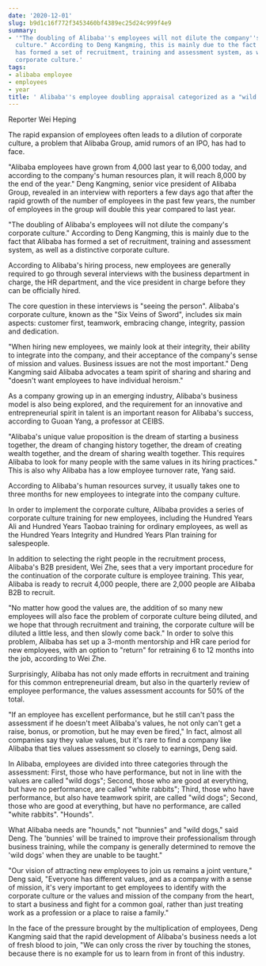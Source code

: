 ```yaml
---
date: '2020-12-01'
slug: b9d1c16f772f3453460bf4389ec25d24c999f4e9
summary:
- '"The doubling of Alibaba''s employees will not dilute the company''s corporate
  culture." According to Deng Kangming, this is mainly due to the fact that Alibaba
  has formed a set of recruitment, training and assessment system, as well as a distinctive
  corporate culture.'
tags:
- alibaba employee
- employees
- year
title: ' Alibaba''s employee doubling appraisal categorized as a "wild dog hound." '
---
```


 Reporter Wei Heping

The rapid expansion of employees often leads to a dilution of corporate culture, a problem that Alibaba Group, amid rumors of an IPO, has had to face.

"Alibaba employees have grown from 4,000 last year to 6,000 today, and according to the company's human resources plan, it will reach 8,000 by the end of the year." Deng Kangming, senior vice president of Alibaba Group, revealed in an interview with reporters a few days ago that after the rapid growth of the number of employees in the past few years, the number of employees in the group will double this year compared to last year.

"The doubling of Alibaba's employees will not dilute the company's corporate culture." According to Deng Kangming, this is mainly due to the fact that Alibaba has formed a set of recruitment, training and assessment system, as well as a distinctive corporate culture.

According to Alibaba's hiring process, new employees are generally required to go through several interviews with the business department in charge, the HR department, and the vice president in charge before they can be officially hired.

The core question in these interviews is "seeing the person". Alibaba's corporate culture, known as the "Six Veins of Sword", includes six main aspects: customer first, teamwork, embracing change, integrity, passion and dedication.

"When hiring new employees, we mainly look at their integrity, their ability to integrate into the company, and their acceptance of the company's sense of mission and values. Business issues are not the most important." Deng Kangming said Alibaba advocates a team spirit of sharing and sharing and "doesn't want employees to have individual heroism."

As a company growing up in an emerging industry, Alibaba's business model is also being explored, and the requirement for an innovative and entrepreneurial spirit in talent is an important reason for Alibaba's success, according to Guoan Yang, a professor at CEIBS.

"Alibaba's unique value proposition is the dream of starting a business together, the dream of changing history together, the dream of creating wealth together, and the dream of sharing wealth together. This requires Alibaba to look for many people with the same values in its hiring practices." This is also why Alibaba has a low employee turnover rate, Yang said.

According to Alibaba's human resources survey, it usually takes one to three months for new employees to integrate into the company culture.

In order to implement the corporate culture, Alibaba provides a series of corporate culture training for new employees, including the Hundred Years Ali and Hundred Years Taobao training for ordinary employees, as well as the Hundred Years Integrity and Hundred Years Plan training for salespeople.

In addition to selecting the right people in the recruitment process, Alibaba's B2B president, Wei Zhe, sees that a very important procedure for the continuation of the corporate culture is employee training. This year, Alibaba is ready to recruit 4,000 people, there are 2,000 people are Alibaba B2B to recruit.

"No matter how good the values are, the addition of so many new employees will also face the problem of corporate culture being diluted, and we hope that through recruitment and training, the corporate culture will be diluted a little less, and then slowly come back." In order to solve this problem, Alibaba has set up a 3-month mentorship and HR care period for new employees, with an option to "return" for retraining 6 to 12 months into the job, according to Wei Zhe.

Surprisingly, Alibaba has not only made efforts in recruitment and training for this common entrepreneurial dream, but also in the quarterly review of employee performance, the values assessment accounts for 50% of the total.

"If an employee has excellent performance, but he still can't pass the assessment if he doesn't meet Alibaba's values, he not only can't get a raise, bonus, or promotion, but he may even be fired," In fact, almost all companies say they value values, but it's rare to find a company like Alibaba that ties values assessment so closely to earnings, Deng said.

In Alibaba, employees are divided into three categories through the assessment: First, those who have performance, but not in line with the values are called "wild dogs"; Second, those who are good at everything, but have no performance, are called "white rabbits"; Third, those who have performance, but also have teamwork spirit, are called "wild dogs"; Second, those who are good at everything, but have no performance, are called "white rabbits". "Hounds".

What Alibaba needs are "hounds," not "bunnies" and "wild dogs," said Deng. The 'bunnies' will be trained to improve their professionalism through business training, while the company is generally determined to remove the 'wild dogs' when they are unable to be taught."

"Our vision of attracting new employees to join us remains a joint venture," Deng said, "Everyone has different values, and as a company with a sense of mission, it's very important to get employees to identify with the corporate culture or the values and mission of the company from the heart, to start a business and fight for a common goal, rather than just treating work as a profession or a place to raise a family."

In the face of the pressure brought by the multiplication of employees, Deng Kangming said that the rapid development of Alibaba's business needs a lot of fresh blood to join, "We can only cross the river by touching the stones, because there is no example for us to learn from in front of this industry.

 
        